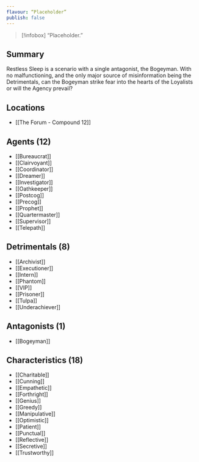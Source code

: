 ```yaml
---
flavour: “Placeholder”
publish: false
---
```

> [!infobox]
> “Placeholder.”

## Summary
Restless Sleep is a scenario with a single antagonist, the Bogeyman. With no malfunctioning, and the only major source of misinformation being the Detrimentals, can the Bogeyman strike fear into the hearts of the Loyalists or will the Agency prevail?

## Locations
- [[The Forum - Compound 12]]

## Agents (12)
- [[Bureaucrat]]
- [[Clairvoyant]]
- [[Coordinator]]
- [[Dreamer]]
- [[Investigator]]
- [[Oathkeeper]]
- [[Postcog]]
- [[Precog]]
- [[Prophet]]
- [[Quartermaster]]
- [[Supervisor]]
- [[Telepath]]

## Detrimentals (8)
- [[Archivist]]
- [[Executioner]]
- [[Intern]]
- [[Phantom]]
- [[VIP]]
- [[Prisoner]]
- [[Tulpa]]
- [[Underachiever]]

## Antagonists (1)
- [[Bogeyman]]

## Characteristics (18)
- [[Charitable]]
- [[Cunning]]
- [[Empathetic]]
- [[Forthright]]
- [[Genius]]
- [[Greedy]]
- [[Manipulative]]
- [[Optimistic]]
- [[Patient]]
- [[Punctual]]
- [[Reflective]]
- [[Secretive]]
- [[Trustworthy]]
